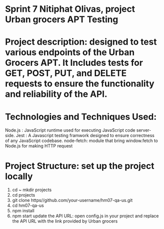# Sprint 7 Nitiphat Olivas, project Urban grocers APT Testing
# Project description: designed to test various endpoints of the Urban Grocers APT. It Includes tests for GET, POST, PUT, and DELETE requests to ensure the functionality and reliability of the API.
# Technologies and Techniques Used: 
Node.js : JavaScript runtime used for executing JavaScript code server-side.
Jest : A Javascript testing framwork designed to ensure correctness of any JavaScript codebase.
node-fetch: module that bring window.fetch to Node.js for making HTTP request
# Project Structure: set up the project locally
1. cd ~ mkdir projects
2. cd projects
3. git clone https//github.com/your-username/hm07-qa-us.git
4. cd hm07-qa-us
5. npm install
6. npm start
update the API URL: open config.js in your project and replace the API URL with the link provided by Urban grocers
